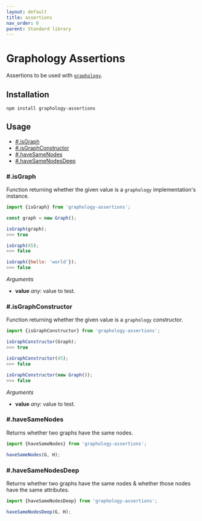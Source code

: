 ```yaml
---
layout: default
title: assertions
nav_order: 0
parent: Standard library
---
```


# Graphology Assertions

Assertions to be used with [`graphology`](..).

## Installation

```
npm install graphology-assertions
```

## Usage

- [#.isGraph](#isgraph)
- [#.isGraphConstructor](#isgraphconstructor)
- [#.haveSameNodes](#hassamenodes)
- [#.haveSameNodesDeep](#hassamenodesdeep)

### #.isGraph

Function returning whether the given value is a `graphology` implementation's instance.

```js
import {isGraph} from 'graphology-assertions';

const graph = new Graph();

isGraph(graph);
>>> true

isGraph(45);
>>> false

isGraph({hello: 'world'});
>>> false
```

_Arguments_

- **value** _any_: value to test.

### #.isGraphConstructor

Function returning whether the given value is a `graphology` constructor.

```js
import {isGraphConstructor} from 'graphology-assertions';

isGraphConstructor(Graph);
>>> true

isGraphConstructor(45);
>>> false

isGraphConstructor(new Graph());
>>> false
```

_Arguments_

- **value** _any_: value to test.

### #.haveSameNodes

Returns whether two graphs have the same nodes.

```js
import {haveSameNodes} from 'graphology-assertions';

haveSameNodes(G, H);
```

### #.haveSameNodesDeep

Returns whether two graphs have the same nodes & whether those nodes have the same attributes.

```js
import {haveSameNodesDeep} from 'graphology-assertions';

haveSameNodesDeep(G, H);
```

